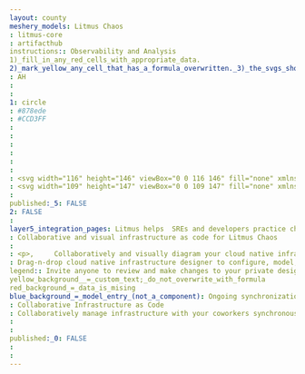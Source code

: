 ```yaml
---
layout: county 
meshery_models: Litmus Chaos
: litmus-core
: artifacthub
instructions:: Observability and Analysis
1)_fill_in_any_red_cells_with_appropriate_data.
2)_mark_yellow_any_cell_that_has_a_formula_overwritten._3)_the_svgs_shouldn't_have_xml_header_they_are_added_programmatically_through_workflows: Chaos Engineering
: AH
: 
: 
1: circle
: #878ede
: #CCD3FF
: 
: 
: 
: 
: 
: 
: <svg width="116" height="146" viewBox="0 0 116 146" fill="none" xmlns="http://www.w3.org/2000/svg"><path fill-rule="evenodd" clip-rule="evenodd" d="M115.657 0H0v135.05C0 141.098 4.855 146 10.843 146h93.971c5.989 0 10.843-4.902 10.843-10.95V0Z" fill="#878EDE"/><path d="M17.794 17.804h17.793v40.95H17.793v-40.95Z" fill="#4028A0"/><path d="M17.794 55.194h17.793v73H17.793v-73Zm26.69 55.197h53.38v17.805h-53.38v-17.805Z" fill="#fff"/></svg>
: <svg width="109" height="147" viewBox="0 0 109 147" fill="none" xmlns="http://www.w3.org/2000/svg"><path d="M31.654 60.497h-16.05V16.03h16.05v44.468Z" fill="#D1D2D9"/><path d="M93.832 130.115H46.156v-15.961h47.676v15.961Zm-62.178 0h-16.05V16.029h16.05v114.086ZM.649.035v133.62c0 6.838 5.577 12.379 12.449 12.379h83.384c6.805 0 12.306-5.474 12.306-12.236V.034H.648Z" fill="#fff"/></svg>
: 
published:_5: FALSE
2: FALSE
: 
layer5_integration_pages: Litmus helps  SREs and developers practice chaos engineering in a Cloud-native way.
: Collaborative and visual infrastructure as code for Litmus Chaos
: 
: <p>,     Collaboratively and visually diagram your cloud native infrastructure with GitOps-style pipeline integration. Design, test, and manage configuration your Kubernetes-based, containerized applications as a visual topology., </p>, <p>,     Looking for best practice cloud native design and deployment best practices? Choose from thousands of pre-built components in MeshMap. Choose from hundreds of ready-made design patterns by importing templates from Meshery Catalog or use our low code designer, MeshMap, to create and deploy your own cloud native infrastructure designs., </p>
: Drag-n-drop cloud native infrastructure designer to configure, model, and deploy your workloads.
legend:: Invite anyone to review and make changes to your private designs.
yellow_background__=_custom_text;_do_not_overwrite_with_formula
red_background_=_data_is_mising
blue_background_=_model_entry_(not_a_component): Ongoing synchronization of Kubernetes configuration and changes across any number of clusters.
: Collaborative Infrastructure as Code
: Collaboratively manage infrastructure with your coworkers synchronously sharing the same designs.
: 
: 
published:_0: FALSE
: 
: 
---
```


